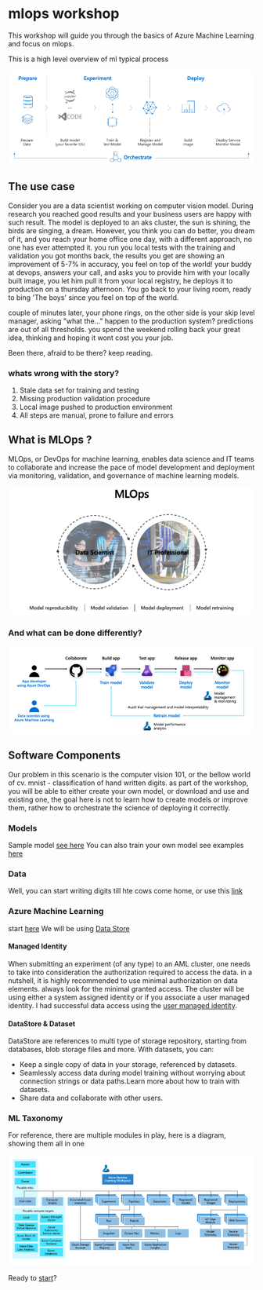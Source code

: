 # mlops workshop
This workshop will guide you through the basics of Azure Machine Learning and focus on mlops.

This is a high level overview of ml typical process

![ML e2e life cycle](pics/mle2e.png)

## The use case
Consider you are a data scientist working on computer vision model. During research you reached good results and your business users are happy with such result. The model is deployed to an aks cluster, the sun is shining, the birds are singing, a dream.
However, you think you can do better, you dream of it, and you reach your home office one day, with a different approach, no one has ever attempted it. you run you local tests with the training and validation you got months back, the results you get are showing an improvement of 5-7% in accuracy, you feel on top of the world! your buddy at devops, answers your call, and asks you to provide him with your locally built image, you let him pull it from your local registry, he deploys it to production on a thursday afternoon. You go back to your living room, ready to bing 'The boys' since you feel on top of the world.

couple of minutes later, your phone rings, on the other side is your skip level manager, asking "what the..." happen to the production system? predictions are out of all thresholds. you spend the weekend rolling back your great idea, thinking and hoping it wont cost you your job.

Been there, afraid to be there? keep reading.

### whats wrong with the story?
1. Stale data set for training and testing
2. Missing production validation procedure 
3. Local image pushed to production environment 
4. All steps are manual, prone to failure and errors


## What is MLOps ?
MLOps, or DevOps for machine learning, enables data science and IT teams to collaborate and increase the pace of model development and deployment via monitoring, validation, and governance of machine learning models.

![mlops overview](pics/mloverview.png)

### And what can be done differently?

![mlops at a glance](pics/opse2e.png)


## Software Components
Our problem in this scenario is the computer vision 101, or the bellow world of cv. mnist - classification of hand written digits. as part of the workshop, you will be able to either create your own model, or download and use and existing one, the goal here is not to learn how to create models or improve them, rather how to orchestrate the science of deploying it correctly. 

### Models
Sample model [see here](https://pipelinedata.blob.core.windows.net/mnist-model/mnist-tf.tar.gz)
You can also train your own model see examples [here](https://docs.microsoft.com/en-us/azure/machine-learning/tutorial-train-models-with-aml)

### Data
Well, you can start writing digits till hte cows come home, or use this [link](https://github.com/myleott/mnist_png)

### Azure Machine Learning
start [here](https://docs.microsoft.com/en-us/azure/machine-learning/tutorial-1st-experiment-sdk-setup)
We will be using [Data Store](https://docs.microsoft.com/en-us/azure/machine-learning/how-to-access-data)

#### Managed Identity
When submitting an experiment (of any type) to an AML cluster, one needs to take into consideration the authorization required to access the data. in a nutshell, it is highly recommended to use minimal authorization on data elements. always look for the minimal granted access. The cluster will be using either a system assigned identity or if you associate a user managed identity. I had successful data access using the [user managed identity](https://docs.microsoft.com/en-us/azure/active-directory/managed-identities-azure-resources/how-to-manage-ua-identity-portal).

#### DataStore & Dataset 
DataStore are references to multi type of storage repository, starting from databases, blob storage files and more. With datasets, you can:
- Keep a single copy of data in your storage, referenced by datasets.
- Seamlessly access data during model training without worrying about connection strings or data paths.Learn more about how to train with datasets.
- Share data and collaborate with other users.

### ML Taxonomy 
For reference, there are multiple modules in play, here is a diagram, showing them all in one

![ml taxonomy](pics/mltaxonomy.png)



Ready to [start](workshop.md)? 